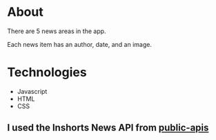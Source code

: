 # About

There are 5 news areas in the app. 

Each news item has an author, date, and an image.

# Technologies

* Javascript
* HTML
* CSS

## I used the Inshorts News API from [public-apis](https://github.com/public-apis/public-apis#news)

